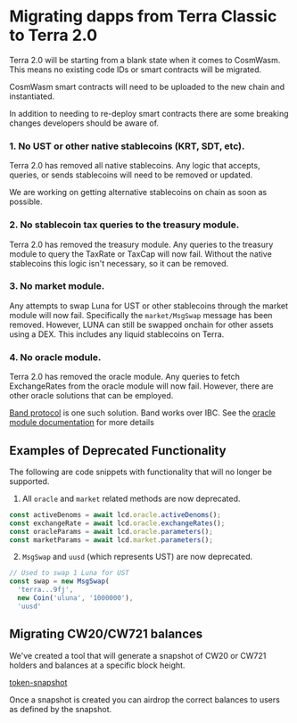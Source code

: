 # Migrating dapps from Terra Classic to Terra 2.0

Terra 2.0 will be starting from a blank state when it comes to CosmWasm. This means no existing code IDs or smart contracts will be migrated.

CosmWasm smart contracts will need to be uploaded to the new chain and instantiated.

In addition to needing to re-deploy smart contracts there are some breaking changes developers should be aware of.

### 1. No UST or other native stablecoins (KRT, SDT, etc).

Terra 2.0 has removed all native stablecoins. Any logic that accepts, queries, or sends stablecoins will need to be removed or updated.

We are working on getting alternative stablecoins on chain as soon as possible.

### 2. No stablecoin tax queries to the treasury module.

Terra 2.0 has removed the treasury module. Any queries to the treasury module to query the TaxRate or TaxCap will now fail. Without the native stablecoins this logic isn't necessary, so it can be removed.

### 3. No market module.

Any attempts to swap Luna for UST or other stablecoins through the market module will now fail. Specifically the `market/MsgSwap` message has been removed. However, LUNA can still be swapped onchain for other assets using a DEX. This includes any liquid stablecoins on Terra.

### 4. No oracle module.

Terra 2.0 has removed the oracle module. Any queries to fetch ExchangeRates from the oracle module will now fail. However, there are other oracle solutions that can be employed.

[Band protocol](https://docs.bandchain.org/introduction/overview.html) is one such solution. Band works over IBC. See the [oracle module documentation](https://docs.bandchain.org/client-library/protocol-buffers/oracle-module.html) for more details

## Examples of Deprecated Functionality

The following are code snippets with functionality that will no longer be supported.

1. All `oracle` and `market` related methods are now deprecated.

```ts
const activeDenoms = await lcd.oracle.activeDenoms();
const exchangeRate = await lcd.oracle.exchangeRates();
const oracleParams = await lcd.oracle.parameters();
const marketParams = await lcd.market.parameters();
```

2. `MsgSwap` and `uusd` (which represents UST) are now deprecated.

```ts
// Used to swap 1 Luna for UST
const swap = new MsgSwap(
  'terra...9fj',
  new Coin('uluna', '1000000'),
  'uusd'
```

## Migrating CW20/CW721 balances

We've created a tool that will generate a snapshot of CW20 or CW721 holders and balances at a specific block height.

[token-snapshot](https://github.com/emidev98/token-snapshot)

Once a snapshot is created you can airdrop the correct balances to users as defined by the snapshot.
